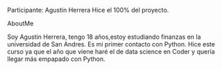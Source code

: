 
Participante:
Agustin Herrera
Hice el 100% del proyecto.


AboutMe

Soy Agustin Herrera, tengo 18 años,estoy estudiando finanzas en la universidad de San Andres.
Es mi primer contacto con Python. Hice este curso ya que el año que viene haré el de data science en Coder y quería llegar más empapado con Python.

